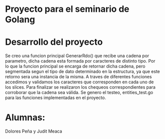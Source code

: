 # Proyecto para el seminario de Golang
# Desarrollo del proyecto
Se creo una funcion principal GenerarRdo() que recibe una cadena por parametro, dicha cadena esta formada por caracteres de distinto tipo.
Por lo que la funcion principal se encarga de retornar dicha cadena, pero segmentada segun el tipo de dato determinado en la estructura, ya que este retorno sera una instancia de la misma.
A traves de diferentes funciones accedimos y validamos los caracteres que corresponden en cada uno de los slices.
Para finalizar se realizaron los chequeos correspondientes para corroborar que la cadena sea válida.
Se genero el testeo, entities_test.go para las funciones implementadas en el proyecto.
# Alumnas:
Dolores Peña y 
Judit Meaca
